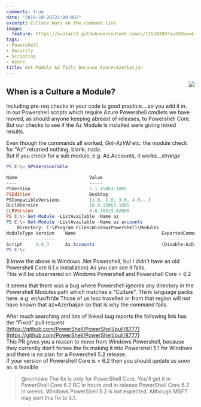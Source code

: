 ```yaml
---
comments: true
date: "2019-10-28T22:00:00Z"
excerpt: Culture Wars on the command line
image:
  feature: https://avatars2.githubusercontent.com/u/11524380?s=200&v=4
tags:
- Powershell
- Security
- Scripting
- Azure
title: Get-Module AZ fails because Azure=Azerbaijan
---
```

<img style="float:right;" src="https://avatars2.githubusercontent.com/u/11524380?s=200&v=4">




<H2>When is a Culture a Module?</H2>

Including pre-req checks in your code is good practice....so you add it in.  
In our Powershell scripts which require Azure Powershell cmdlets we have moved, as should anyone keeping abreast of releases, to Powershell Core.  
But our checks to see if the Az Module is installed were giving mixed results.  
  
Even though the commands all worked, *Get-AzVM* etc. the module check for "Az" returned nothing, blank, nada.  
But if you check for a sub module, e.g. Az.Accounts, it works...*strange*  
  
  
```Powershell
PS C:\> $PSVersionTable

Name                           Value
----                           -----
PSVersion                      5.1.15063.1805
PSEdition                      Desktop
PSCompatibleVersions           {1.0, 2.0, 3.0, 4.0...}
BuildVersion                   10.0.15063.1805
CLRVersion                     4.0.30319.42000
PS C:\> Get-Module -ListAvailable -Name az
PS C:\> Get-Module -ListAvailable -Name az.accounts
    Directory: C:\Program Files\WindowsPowerShell\Modules
ModuleType Version    Name                                ExportedCommands
---------- -------    ----                                ----------------
Script     1.6.3      Az.Accounts                         {Disable-AzDataCollection,
PS C:\>
```
(I know the above is Windows .Net Powershell, but I didn't have an old Powershell Core 6.1.x installation)
As you can see it fails.  
This will be observered on Windows Powershell and Powershell Core < 6.2  

It seems that there was a bug where Powershell ignores any directory in the Powershell Modules path which matches a "Culture". Think language packs here. e.g. en/us/fr/de
Those of us less travelled or from that region will not have known that az=Azerbaijan so that is why the command fails.

After much searching and lots of linked bug reports the following link has the "Fixed" pull request  
[https://github.com/PowerShell/PowerShell/pull/8777](https://github.com/PowerShell/PowerShell/pull/8777)  
This PR gives you a reason to move from Windows Powershell, because they currently don't forsee the fix making it into Powershell 5.1 for Windows and there is no plan for a Powershell 5.2 release.  
If your version of Powershell Core is < 6.2 then you should update as soon as is feasible  
  
> @ronhowe The fix is only for PowerShell Core. You'll get it in PowerShell Core 6.2 RC in hours and in release PowerShell Core 6.2 in weeks.
> Windows PowerShell 5.2 is not expected. Although MSFT may port this fix to 5.1.

